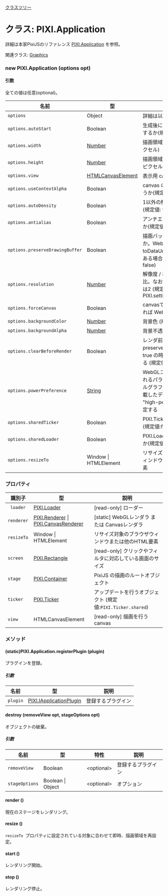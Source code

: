 [クラスツリー](index.md)

# クラス: PIXI.Application
詳細は本家PixiJSのリファレンス [PIXI.Application](http://pixijs.download/release/docs/PIXI.Application.html) を参照。

関連クラス: [Graphics](Graphics.md)

### new PIXI.Application (options opt)
#### 引数
全ての値は任意(optional)。

| 名前 | 型 | 説明 |
| --- | --- | --- |
| `options` | Object | 詳細は以下を参照 |
| `options.autoStart` | Boolean | 生成後にレンダリング開始するか(規定値:true) |
| `options.width` | [Number](Number.md) | 描画領域の幅(規定値:800ピクセル) |
| `options.height` | [Number](Number.md) | 描画領域の高さ(規定値:600ピクセル) |
| `options.view` | [HTMLCanvasElement](https://developer.mozilla.org/ja/docs/Web/API/HTMLCanvasElement) | 表示用 canvas |
| `options.useContextAlpha` | Boolean | canvas の alpha の状態を使うか(規定値:true) |
| `options.autoDensity` | Boolean | 1以外の解像度を許可するか (規定値: false) |
| `options.antialias` | Boolean | アンチエイリアスをかけるか(規定値:false) |
| `options.preserveDrawingBuffer` | Boolean | 描画バッファの保存をするか。WebGLコンテキストで toDataUrl を呼び出す必要がある場合は true (規定値: false) |
| `options.resolution` | [Number](Number.md) | 解像度 / 機器ピクセル の比。なおレティナの解像度は2 (規定値: PIXI.settings.RESOLUTION) |
| `options.forceCanvas` | Boolean | canvasで描画するか(でなければ WebGL)(規定値:false) |
| `options.backgroundColor` | [Number](Number.md) | 背景色 (規定値: 0x000000) |
| `options.backgroundAlpha` | [Number](Number.md) | 背景不透明度 (規定値: 1) |
| `options.clearBeforeRender` | Boolean | レンダ前にクリアするか。preserveDrawingBuffer が true の時のみ false にできる (規定値: true) |
| `options.powerPreference` | [String](String.md) | WebGLコンテキストに渡されるパラメーター。デュアルグラフィックカードを搭載したデバイスの場合は "high-performance" に設定する |
| `options.sharedTicker` | Boolean | PIXI.Ticker.shared を使うか(規定値:false) |
| `options.sharedLoader` | Boolean | PIXI.Loader.shared を使うか(規定値:false) |
| `options.resizeTo ` | Window \| HTMLElement | リサイズ対象のブラウザウィンドウまたは他のHTML要素 |


### プロパティ

| 識別子 | 型 | 説明 |
| --- | --- | --- |
| ` loader` | [PIXI.Loader](http://pixijs.download/release/docs/PIXI.Loader.md) | [read-only] ローダー |
| `renderer` | [PIXI.Renderer](PIXI.Renderer.md) \| [PIXI.CanvasRenderer](http://pixijs.download/release/docs/PIXI.CanvasRenderer.html) | [static] WebGLレンダラ または Canvasレンダラ |
| `resizeTo ` | Window \| HTMLElement | リサイズ対象のブラウザウィンドウまたは他のHTML要素 |
| `screen` | [PIXI.Rectangle](http://pixijs.download/release/docs/PIXI.Rectangle.html) | [read-only] クリックやフィルタに対応している画面のサイズ |
| `stage` | [PIXI.Container](PIXI.Container.md)  | PixiJS の描画のルートオブジェクト |
| `ticker` | [PIXI.Ticker](http://pixijs.download/release/docs/PIXI.Ticker.html)  |  アップデートを行うオブジェクト (規定値:`PIXI.Ticker.shared`)  |
| `view` | HTMLCanvasElement | [read-only] 描画を行うcanvas  |

### メソッド

#### (static)PIXI.Application.registerPlugin (plugin)
プラグインを登録。

##### 引数

| 名前 | 型 | 説明 |
| --- | --- | --- |
| `plugin` | [PIXI.IApplicationPlugin](http://pixijs.download/release/docs/PIXI.IApplicationPlugin.html) | 登録するプラグイン |


#### destroy (removeView opt, stageOptions opt)
オブジェクトの破棄。

##### 引数

| 名前 | 型 | 特性 | 説明 |
| --- | --- | --- | --- |
| `removeView` | Boolean | &lt;optional&gt; | 登録するプラグイン |
| `stageOptions` | Boolean \| Object | &lt;optional&gt; | オプション |


#### render ()
現在のステージをレンダリング。


#### resize ()
`resizeTo `プロパティに設定されている対象に合わせて即時、描画領域を再設定。


#### start ()
レンダリング開始。


#### stop ()
レンダリング停止。